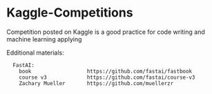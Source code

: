 # Kaggle-Competitions
Competition posted on Kaggle is a good practice for code writing and machine learning applying

Edditional materials:

      FastAI:
        book                  https://github.com/fastai/fastbook
        course v3             https://github.com/fastai/course-v3
        Zachary Mueller       https://github.com/muellerzr
